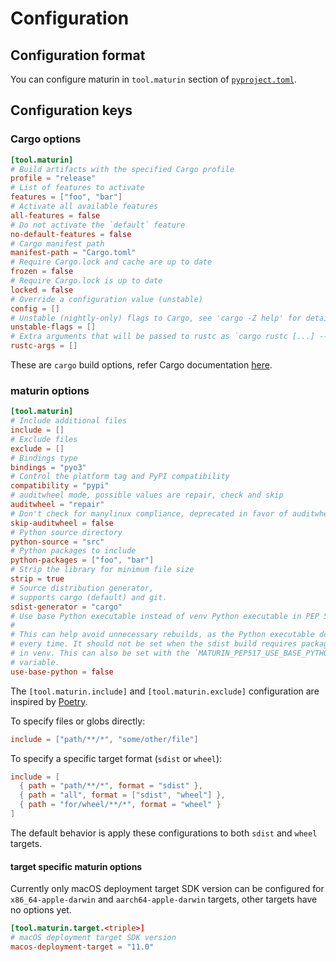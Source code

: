 # Configuration

## Configuration format

You can configure maturin in `tool.maturin` section of [`pyproject.toml`](https://peps.python.org/pep-0518/#tool-table).

## Configuration keys

### Cargo options

```toml
[tool.maturin]
# Build artifacts with the specified Cargo profile
profile = "release"
# List of features to activate
features = ["foo", "bar"]
# Activate all available features
all-features = false
# Do not activate the `default` feature
no-default-features = false
# Cargo manifest path
manifest-path = "Cargo.toml"
# Require Cargo.lock and cache are up to date
frozen = false
# Require Cargo.lock is up to date
locked = false
# Override a configuration value (unstable)
config = []
# Unstable (nightly-only) flags to Cargo, see 'cargo -Z help' for details
unstable-flags = []
# Extra arguments that will be passed to rustc as `cargo rustc [...] -- [...] [arg1] [arg2]`
rustc-args = []
```

These are `cargo` build options, refer Cargo documentation [here](https://doc.rust-lang.org/cargo/commands/cargo-rustc.html).

### maturin options

```toml
[tool.maturin]
# Include additional files
include = []
# Exclude files
exclude = []
# Bindings type
bindings = "pyo3"
# Control the platform tag and PyPI compatibility
compatibility = "pypi"
# auditwheel mode, possible values are repair, check and skip
auditwheel = "repair"
# Don't check for manylinux compliance, deprecated in favor of auditwheel = "audit"
skip-auditwheel = false
# Python source directory
python-source = "src"
# Python packages to include
python-packages = ["foo", "bar"]
# Strip the library for minimum file size
strip = true
# Source distribution generator,
# supports cargo (default) and git.
sdist-generator = "cargo"
# Use base Python executable instead of venv Python executable in PEP 517 build.
#
# This can help avoid unnecessary rebuilds, as the Python executable does not change
# every time. It should not be set when the sdist build requires packages installed
# in venv. This can also be set with the `MATURIN_PEP517_USE_BASE_PYTHON` environment
# variable.
use-base-python = false
```

The `[tool.maturin.include]` and `[tool.maturin.exclude]` configuration are
inspired by
[Poetry](https://python-poetry.org/docs/pyproject/#include-and-exclude).

To specify files or globs directly:

```toml
include = ["path/**/*", "some/other/file"]
```

To specify a specific target format (`sdist` or `wheel`):

```toml
include = [
  { path = "path/**/*", format = "sdist" },
  { path = "all", format = ["sdist", "wheel"] },
  { path = "for/wheel/**/*", format = "wheel" }
]
```

The default behavior is apply these configurations to both `sdist` and `wheel`
targets.

#### target specific maturin options

Currently only macOS deployment target SDK version can be configured
for `x86_64-apple-darwin` and `aarch64-apple-darwin` targets, other targets
have no options yet.

```toml
[tool.maturin.target.<triple>]
# macOS deployment target SDK version
macos-deployment-target = "11.0"
```
